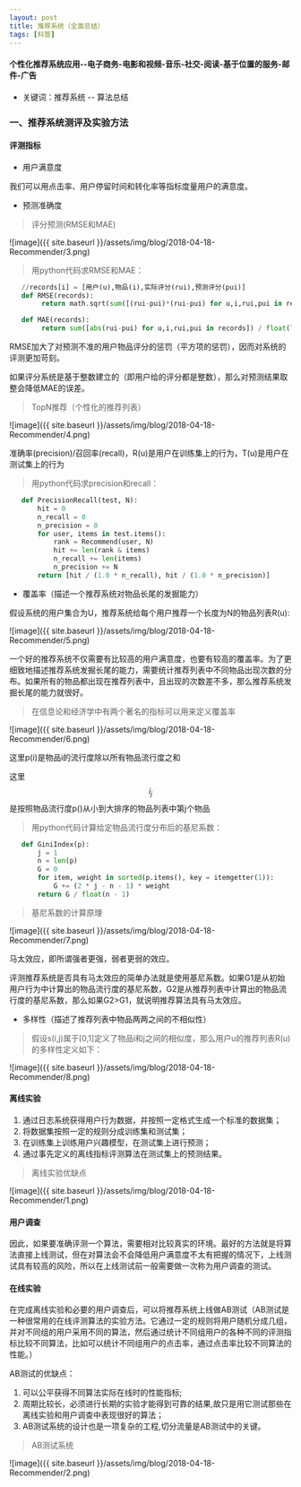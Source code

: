 ```yaml
---
layout: post
title: 推荐系统（全面总结）
tags: [科普]
---
```

#### 个性化推荐系统应用--电子商务-电影和视频-音乐-社交-阅读-基于位置的服务-邮件-广告

* 关键词：推荐系统 -- 算法总结

### 一、推荐系统测评及实验方法

#### 评测指标

* 用户满意度

我们可以用点击率、用户停留时间和转化率等指标度量用户的满意度。

* 预测准确度

> 评分预测(RMSE和MAE)

![image]({{ site.baseurl }}/assets/img/blog/2018-04-18-Recommender/3.png)

> 用python代码求RMSE和MAE：

```python
   //records[i] = [用户(u),物品(i),实际评分(rui),预测评分(pui)]
   def RMSE(records):
        return math.sqrt(sum([(rui-pui)*(rui-pui) for u,i,rui,pui in records]) / float(len(records)))

   def MAE(records):
        return sum([abs(rui-pui) for u,i,rui,pui in records]) / float(len(records))
```

RMSE加大了对预测不准的用户物品评分的惩罚（平方项的惩罚），因而对系统的评测更加苛刻。

如果评分系统是基于整数建立的（即用户给的评分都是整数），那么对预测结果取整会降低MAE的误差。

> TopN推荐（个性化的推荐列表）

![image]({{ site.baseurl }}/assets/img/blog/2018-04-18-Recommender/4.png)

准确率(precision)/召回率(recall)，R(u)是用户在训练集上的行为，T(u)是用户在测试集上的行为

> 用python代码求precision和recall：

```python
   def PrecisionRecall(test, N):
       hit = 0
       n_recall = 0
       n_precision = 0
       for user, items in test.items():
           rank = Recommend(user, N)
           hit += len(rank & items)
           n_recall += len(items)
           n_precision += N
       return [hit / (1.0 * n_recall), hit / (1.0 * n_precision)]
```

* 覆盖率（描述一个推荐系统对物品长尾的发掘能力）

假设系统的用户集合为U，推荐系统给每个用户推荐一个长度为N的物品列表R(u):

![image]({{ site.baseurl }}/assets/img/blog/2018-04-18-Recommender/5.png)

一个好的推荐系统不仅需要有比较高的用户满意度，也要有较高的覆盖率。为了更细致地描述推荐系统发掘长尾的能力，需要统计推荐列表中不同物品出现次数的分布。如果所有的物品都出现在推荐列表中，且出现的次数差不多，那么推荐系统发掘长尾的能力就很好。

> 在信息论和经济学中有两个著名的指标可以用来定义覆盖率

![image]({{ site.baseurl }}/assets/img/blog/2018-04-18-Recommender/6.png)

这里p(i)是物品i的流行度除以所有物品流行度之和

这里$$i_{j}$$是按照物品流行度p()从小到大排序的物品列表中第j个物品

> 用python代码计算给定物品流行度分布后的基尼系数：

```python
   def GiniIndex(p):
       j = 1
       n = len(p)
       G = 0
       for item, weight in sorted(p.items(), key = itemgetter(1)):
           G += (2 * j - n - 1) * weight
       return G / float(n - 1)

```

> 基尼系数的计算原理

![image]({{ site.baseurl }}/assets/img/blog/2018-04-18-Recommender/7.png)

马太效应，即所谓强者更强，弱者更弱的效应。

评测推荐系统是否具有马太效应的简单办法就是使用基尼系数。如果G1是从初始用户行为中计算出的物品流行度的基尼系数，G2是从推荐列表中计算出的物品流行度的基尼系数，那么如果G2>G1，就说明推荐算法具有马太效应。

* 多样性（描述了推荐列表中物品两两之间的不相似性）

> 假设s(i,j)属于[0,1]定义了物品i和j之间的相似度，那么用户u的推荐列表R(u)的多样性定义如下：

![image]({{ site.baseurl }}/assets/img/blog/2018-04-18-Recommender/8.png)

#### 离线实验

1. 通过日志系统获得用户行为数据，并按照一定格式生成一个标准的数据集；
2. 将数据集按照一定的规则分成训练集和测试集；
3. 在训练集上训练用户兴趣模型，在测试集上进行预测；
4. 通过事先定义的离线指标评测算法在测试集上的预测结果。

> 离线实验优缺点

![image]({{ site.baseurl }}/assets/img/blog/2018-04-18-Recommender/1.png)

#### 用户调查

因此，如果要准确评测一个算法，需要相对比较真实的环境。最好的方法就是将算法直接上线测试，但在对算法会不会降低用户满意度不太有把握的情况下，上线测试具有较高的风险，所以在上线测试前一般需要做一次称为用户调查的测试。

#### 在线实验

在完成离线实验和必要的用户调查后，可以将推荐系统上线做AB测试（AB测试是一种很常用的在线评测算法的实验方法。它通过一定的规则将用户随机分成几组，并对不同组的用户采用不同的算法，然后通过统计不同组用户的各种不同的评测指标比较不同算法，比如可以统计不同组用户的点击率，通过点击率比较不同算法的性能。）

AB测试的优缺点：

1. 可以公平获得不同算法实际在线时的性能指标;
2. 周期比较长，必须进行长期的实验才能得到可靠的结果,故只是用它测试那些在离线实验和用户调查中表现很好的算法；
3. AB测试系统的设计也是一项复杂的工程,切分流量是AB测试中的关键。

> AB测试系统

![image]({{ site.baseurl }}/assets/img/blog/2018-04-18-Recommender/2.png)

























